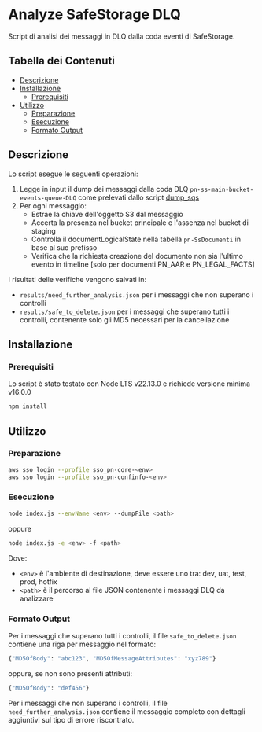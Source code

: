# Analyze SafeStorage DLQ

Script di analisi dei messaggi in DLQ dalla coda eventi di SafeStorage.

## Tabella dei Contenuti

* [Descrizione](#descrizione)
* [Installazione](#installazione)
  * [Prerequisiti](#prerequisiti)
* [Utilizzo](#utilizzo)
  * [Preparazione](#preparazione)
  * [Esecuzione](#esecuzione)
  * [Formato Output](#formato-output)


## Descrizione

Lo script esegue le seguenti operazioni:

1. Legge in input il dump dei messaggi dalla coda DLQ `pn-ss-main-bucket-events-queue-DLQ` come prelevati dallo script [dump_sqs](https://github.com/pagopa/pn-troubleshooting/tree/main/dump_sqs)
2. Per ogni messaggio:
   - Estrae la chiave dell'oggetto S3 dal messaggio
   - Accerta la presenza nel bucket principale e l'assenza nel bucket di staging
   - Controlla il documentLogicalState nella tabella `pn-SsDocumenti` in base al suo prefisso
   - Verifica che la richiesta creazione del documento non sia l'ultimo evento in timeline [solo per documenti PN_AAR e PN_LEGAL_FACTS]

I risultati delle verifiche vengono salvati in:
- `results/need_further_analysis.json` per i messaggi che non superano i controlli
- `results/safe_to_delete.json` per i messaggi che superano tutti i controlli, contenente solo gli MD5 necessari per la cancellazione

## Installazione

### Prerequisiti

Lo script è stato testato con Node LTS v22.13.0 e richiede versione minima v16.0.0

```bash
npm install
```

## Utilizzo

### Preparazione

```bash
aws sso login --profile sso_pn-core-<env>
aws sso login --profile sso_pn-confinfo-<env>
```

### Esecuzione

```bash
node index.js --envName <env> --dumpFile <path>
```
oppure
```bash
node index.js -e <env> -f <path>
```

Dove:

- `<env>` è l'ambiente di destinazione, deve essere uno tra: dev, uat, test, prod, hotfix
- `<path>` è il percorso al file JSON contenente i messaggi DLQ da analizzare

### Formato Output

Per i messaggi che superano tutti i controlli, il file `safe_to_delete.json` contiene una riga per messaggio nel formato:

```bash
{"MD5OfBody": "abc123", "MD5OfMessageAttributes": "xyz789"}
```
oppure, se non sono presenti attributi:
```bash
{"MD5OfBody": "def456"}
```
Per i messaggi che non superano i controlli, il file `need_further_analysis.json` contiene il messaggio completo con dettagli aggiuntivi sul tipo di errore riscontrato.